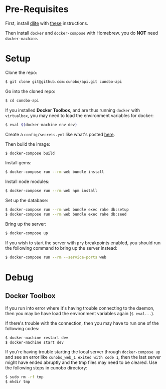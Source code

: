# Pre-Requisites

First, install [dlite](https://github.com/nlf/dlite) with [these](https://gist.github.com/0x414A/c1c52a031b0796ceef02d70ef2041931#file-install-dlite-markdown) instructions.

Then install `docker` and `docker-compose` with Homebrew. you do **NOT** need `docker-machine`.

# Setup

Clone the repo:

```sh
$ git clone git@github.com:cunobo/api.git cunobo-api
```

Go into the cloned repo:

```sh
$ cd cunobo-api 
```

If you installed **Docker Toolbox**, and are thus running `docker` with `virtualbox`, you may need to load the environment variables for docker:

```sh
$ eval $(docker-machine env dev)
```

Create a `config/secrets.yml` like what's posted [here](http://brandonhilkert.com/blog/using-rails-4-dot-1-secrets-for-configuration/).


Then build the image:

```sh
$ docker-compose build
```

Install gems:

```sh
$ docker-compose run --rm web bundle install
```

Install node modules:

```sh
$ docker-compose run --rm web npm install
```

Set up the database:

```sh
$ docker-compose run --rm web bundle exec rake db:setup
$ docker-compose run --rm web bundle exec rake db:seed
```

Bring up the server:

```sh
$ docker-compose up
```

If you wish to start the server with `pry` breakpoints enabled, you should run the following command to bring up the server instead:

```sh
$ docker-compose run --rm --service-ports web
```

# Debug

## Docker Toolbox

If you run into error where it's having trouble connecting to the daemon, then you may be have load the environment variables again (`$ eval...`). 

If there's trouble with the connection, then you may have to run one of the following codes:
```sh
$ docker-machine restart dev
$ docker-machine start dev
```

If you're having trouble starting the local server through `docker-compose up` and see an error like `cunobo_web_1 exited with code 1`, then the last server might have ended abruptly and the tmp files may need to be cleared. Use the following steps in cunobo directory:
```sh
$ sudo rm -rf tmp
$ mkdir tmp
```
